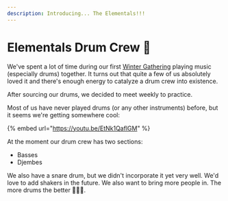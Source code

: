 ```yaml
---
description: Introducing... The Elementals!!!
---
```


# Elementals Drum Crew 🥁

We've spent a lot of time during our first [Winter Gathering](winter-gathering-2020.md) playing music (especially drums) together. It turns out that quite a few of us absolutely loved it and there's enough energy to catalyze a drum crew into existence.

After sourcing our drums, we decided to meet weekly to practice.&#x20;

Most of us have never played drums (or any other instruments) before, but it seems we're getting somewhere cool:

{% embed url="https://youtu.be/EtNk1QaflGM" %}

At the moment our drum crew has two sections:

* Basses
* Djembes

We also have a snare drum, but we didn't incorporate it yet very well. We'd love to add shakers in the future. We also want to bring more people in. The more drums the better 🥁🥁🥁.

